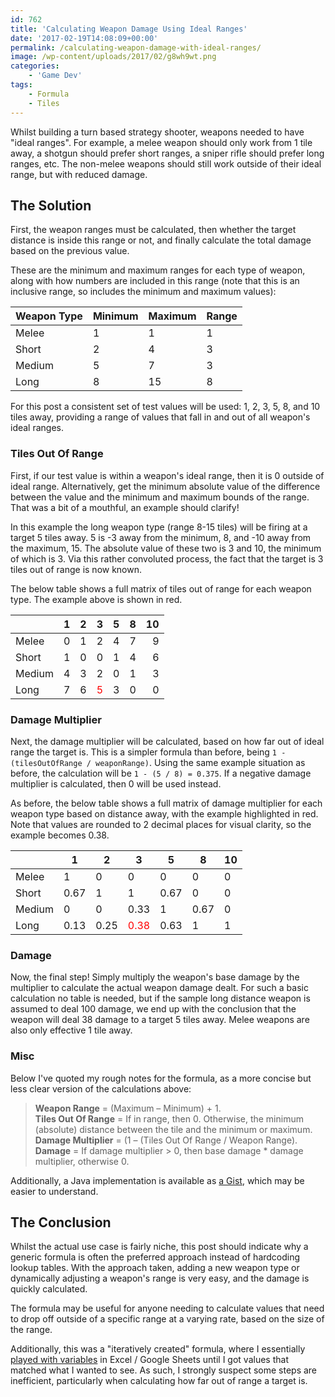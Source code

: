 ```yaml
---
id: 762
title: 'Calculating Weapon Damage Using Ideal Ranges'
date: '2017-02-19T14:08:09+00:00'
permalink: /calculating-weapon-damage-with-ideal-ranges/
image: /wp-content/uploads/2017/02/g8wh9wt.png
categories:
    - 'Game Dev'
tags:
    - Formula
    - Tiles
---
```


Whilst building a turn based strategy shooter, weapons needed to have "ideal ranges". For example, a melee weapon should only work from 1 tile away, a shotgun should prefer short ranges, a sniper rifle should prefer long ranges, etc. The non-melee weapons should still work outside of their ideal range, but with reduced damage.

## The Solution

First, the weapon ranges must be calculated, then whether the target distance is inside this range or not, and finally calculate the total damage based on the previous value.

These are the minimum and maximum ranges for each type of weapon, along with how numbers are included in this range (note that this is an inclusive range, so includes the minimum and maximum values):

| **Weapon Type** | **Minimum** | **Maximum** | **Range** |
|---|---|---|---|
| Melee | 1 | 1 | 1 |
| Short | 2 | 4 | 3 |
| Medium | 5 | 7 | 3 |
| Long | 8 | 15 | 8 |

For this post a consistent set of test values will be used: 1, 2, 3, 5, 8, and 10 tiles away, providing a range of values that fall in and out of all weapon's ideal ranges.

### Tiles Out Of Range

First, if our test value is within a weapon's ideal range, then it is 0 outside of ideal range. Alternatively, get the minimum absolute value of the difference between the value and the minimum and maximum bounds of the range. That was a bit of a mouthful, an example should clarify!

In this example the long weapon type (range 8-15 tiles) will be firing at a target 5 tiles away. 5 is -3 away from the minimum, 8, and -10 away from the maximum, 15. The absolute value of these two is 3 and 10, the minimum of which is 3. Via this rather convoluted process, the fact that the target is 3 tiles out of range is now known.

The below table shows a full matrix of tiles out of range for each weapon type. The example above is shown in red.

|  | 1 | 2 | 3 | 5 | 8 | 10 |
|---|--:|--:|--:|--:|--:|--:|
| Melee | 0 | 1 | 2 | 4 | 7 | 9 |
| Short | 1 | 0 | 0 | 1 | 4 | 6 |
| Medium | 4 | 3 | 2 | 0 | 1 | 3 |
| Long | 7 | 6 | <span style="color: #ff0000;">5</span> | 3 | 0 | 0 |

### Damage Multiplier

Next, the damage multiplier will be calculated, based on how far out of ideal range the target is. This is a simpler formula than before, being `1 - (tilesOutOfRange / weaponRange)`. Using the same example situation as before, the calculation will be `1 - (5 / 8) = 0.375`. If a negative damage multiplier is calculated, then 0 will be used instead.

As before, the below table shows a full matrix of damage multiplier for each weapon type based on distance away, with the example highlighted in red. Note that values are rounded to 2 decimal places for visual clarity, so the example becomes 0.38.

|  | **1** | **2** | **3** | **5** | **8** | **10** |
|---|---|---|---|---|---|---|
| Melee | 1 | 0 | 0 | 0 | 0 | 0 |
| Short | 0.67 | 1 | 1 | 0.67 | 0 | 0 |
| Medium | 0 | 0 | 0.33 | 1 | 0.67 | 0 |
| Long | 0.13 | 0.25 | <span style="color: #ff0000;">0.38</span> | 0.63 | 1 | 1 |

### Damage

Now, the final step! Simply multiply the weapon's base damage by the multiplier to calculate the actual weapon damage dealt. For such a basic calculation no table is needed, but if the sample long distance weapon is assumed to deal 100 damage, we end up with the conclusion that the weapon will deal 38 damage to a target 5 tiles away. Melee weapons are also only effective 1 tile away.

### Misc

Below I've quoted my rough notes for the formula, as a more concise but less clear version of the calculations above:

> **Weapon Range** = (Maximum – Minimum) + 1.  
> **Tiles Out Of Range** = If in range, then 0. Otherwise, the minimum (absolute) distance between the tile and the minimum or maximum.  
> **Damage Multiplier** = (1 – (Tiles Out Of Range / Weapon Range).  
> **Damage** = If damage multiplier &gt; 0, then base damage \* damage multiplier, otherwise 0.

Additionally, a Java implementation is available as [a Gist](https://gist.github.com/JakeSteam/ffc0bef0977e3c9709d3202fbeb803bf), which may be easier to understand.

## The Conclusion

Whilst the actual use case is fairly niche, this post should indicate why a generic formula is often the preferred approach instead of hardcoding lookup tables. With the approach taken, adding a new weapon type or dynamically adjusting a weapon's range is very easy, and the damage is quickly calculated.

The formula may be useful for anyone needing to calculate values that need to drop off outside of a specific range at a varying rate, based on the size of the range.

Additionally, this was a "iteratively created" formula, where I essentially [played with variables](/assets/images/2024/playing-with-variables.png) in Excel / Google Sheets until I got values that matched what I wanted to see. As such, I strongly suspect some steps are inefficient, particularly when calculating how far out of range a target is.